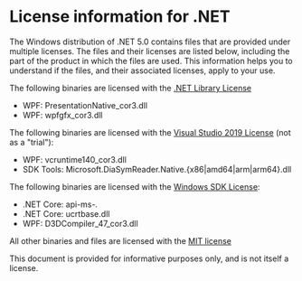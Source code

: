 # License information for .NET

The Windows distribution of .NET 5.0 contains files that are provided under multiple licenses. 
The files and their licenses are listed below, including the part of the product in which the files are used.
This information helps you to understand if the files, and their associated licenses, apply to your use.

The following binaries are licensed with the [.NET Library License](https://dotnet.microsoft.com/en/dotnet_library_license.htm)

* WPF: PresentationNative_cor3.dll
* WPF: wpfgfx_cor3.dll

The following binaries are licensed with the [Visual Studio 2019 License](https://visualstudio.microsoft.com/license-terms/mlt031619/) (not as a "trial"):

* WPF: vcruntime140_cor3.dll 
* SDK Tools: Microsoft.DiaSymReader.Native.{x86|amd64|arm|arm64}.dll 

The following binaries are licensed with the [Windows SDK License](https://docs.microsoft.com/legal/windows-sdk/license):

* .NET Core: api-ms-*.* 
* .NET Core: ucrtbase.dll 
* WPF: D3DCompiler_47_cor3.dll

All other binaries and files are licensed with the [MIT license](https://github.com/dotnet/core/blob/master/LICENSE.TXT)

This document is provided for informative purposes only, and is not itself a license.
